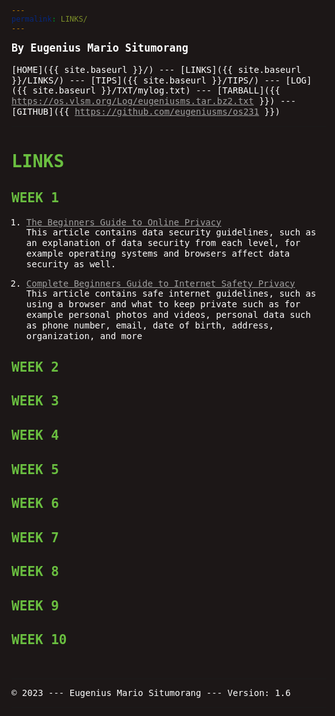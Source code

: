 ```yaml
---
permalink: LINKS/
---
```

<style>
html, *, body {
  background-color: hsl(0, 10%, 10%);
  line-height: 120%;
  color: white;
  font-family: monospace, courier;
}
h1, h2 {
  color: hsl(100, 50%, 50%);
}
a {
  color: #a0a0a0;
  text-decoration: underline;
}
a:hover {
  color: white;
}
</style>
<span style="color:white; font-weight:bold; font-size:larger;">By Eugenius Mario Situmorang</span>
<br><br>
[HOME]({{ site.baseurl }}/) ---
[LINKS]({{ site.baseurl }}/LINKS/) ---
[TIPS]({{ site.baseurl }}/TIPS/) ---
[LOG]({{ site.baseurl }}/TXT/mylog.txt) ---
[TARBALL]({{ https://os.vlsm.org/Log/eugeniusms.tar.bz2.txt }}) ---
[GITHUB]({{ https://github.com/eugeniusms/os231 }})
<br>
<hr>

# LINKS

## WEEK 1

1. [The Beginners Guide to Online Privacy](https://www.freecodecamp.org/news/the-beginners-guide-to-online-privacy-7149b33c4a3e/)<br>
This article contains data security guidelines, such as an explanation of 
data security from each level, for example operating 
systems and browsers affect data security as well.

2. [Complete Beginners Guide to Internet Safety Privacy](http://choosetoencrypt.com/privacy/complete-beginners-guide-to-internet-safety-privacy/)<br>
This article contains safe internet guidelines, such as using a browser 
and what to keep private such as for example personal photos and videos, personal 
data such as phone number, email, date of birth, address, organization, and more

## WEEK 2

## WEEK 3

## WEEK 4

## WEEK 5

## WEEK 6

## WEEK 7

## WEEK 8

## WEEK 9

## WEEK 10

<br>
<hr>
&copy; 2023 --- Eugenius Mario Situmorang  --- Version: 1.6
<hr>
<br>
